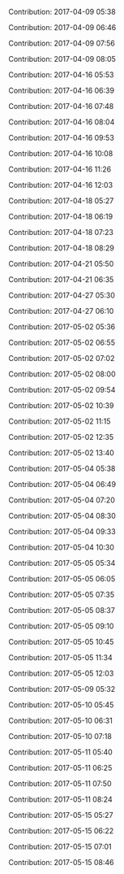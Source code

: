 Contribution: 2017-04-09 05:38

Contribution: 2017-04-09 06:46

Contribution: 2017-04-09 07:56

Contribution: 2017-04-09 08:05

Contribution: 2017-04-16 05:53

Contribution: 2017-04-16 06:39

Contribution: 2017-04-16 07:48

Contribution: 2017-04-16 08:04

Contribution: 2017-04-16 09:53

Contribution: 2017-04-16 10:08

Contribution: 2017-04-16 11:26

Contribution: 2017-04-16 12:03

Contribution: 2017-04-18 05:27

Contribution: 2017-04-18 06:19

Contribution: 2017-04-18 07:23

Contribution: 2017-04-18 08:29

Contribution: 2017-04-21 05:50

Contribution: 2017-04-21 06:35

Contribution: 2017-04-27 05:30

Contribution: 2017-04-27 06:10

Contribution: 2017-05-02 05:36

Contribution: 2017-05-02 06:55

Contribution: 2017-05-02 07:02

Contribution: 2017-05-02 08:00

Contribution: 2017-05-02 09:54

Contribution: 2017-05-02 10:39

Contribution: 2017-05-02 11:15

Contribution: 2017-05-02 12:35

Contribution: 2017-05-02 13:40

Contribution: 2017-05-04 05:38

Contribution: 2017-05-04 06:49

Contribution: 2017-05-04 07:20

Contribution: 2017-05-04 08:30

Contribution: 2017-05-04 09:33

Contribution: 2017-05-04 10:30

Contribution: 2017-05-05 05:34

Contribution: 2017-05-05 06:05

Contribution: 2017-05-05 07:35

Contribution: 2017-05-05 08:37

Contribution: 2017-05-05 09:10

Contribution: 2017-05-05 10:45

Contribution: 2017-05-05 11:34

Contribution: 2017-05-05 12:03

Contribution: 2017-05-09 05:32

Contribution: 2017-05-10 05:45

Contribution: 2017-05-10 06:31

Contribution: 2017-05-10 07:18

Contribution: 2017-05-11 05:40

Contribution: 2017-05-11 06:25

Contribution: 2017-05-11 07:50

Contribution: 2017-05-11 08:24

Contribution: 2017-05-15 05:27

Contribution: 2017-05-15 06:22

Contribution: 2017-05-15 07:01

Contribution: 2017-05-15 08:46

